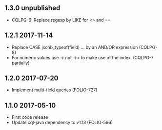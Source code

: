 ## 1.3.0 unpublished
 * CQLPG-6: Replace regexp by LIKE for <> and ==
## 1.2.1 2017-11-14
 * Replace CASE jsonb_typeof(field) ... by an AND/OR expression (CQLPG-8)
 * For numeric values use -> not ->> to make use of the index. (CQLPG-7 partially)
## 1.2.0 2017-07-20
 * Implement multi-field queries (FOLIO-727)
## 1.1.0 2017-05-10
 * First code release  
 * Update cql-java dependency to v1.13 (FOLIO-596)
